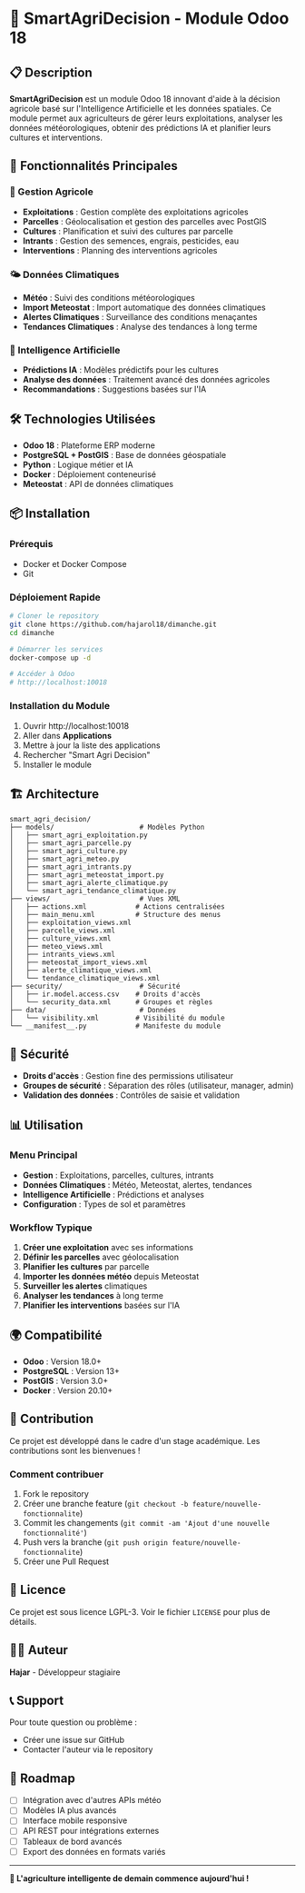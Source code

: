 # 🌾 SmartAgriDecision - Module Odoo 18

## 📋 Description

**SmartAgriDecision** est un module Odoo 18 innovant d'aide à la décision agricole basé sur l'Intelligence Artificielle et les données spatiales. Ce module permet aux agriculteurs de gérer leurs exploitations, analyser les données météorologiques, obtenir des prédictions IA et planifier leurs cultures et interventions.

## 🚀 Fonctionnalités Principales

### 🌱 Gestion Agricole
- **Exploitations** : Gestion complète des exploitations agricoles
- **Parcelles** : Géolocalisation et gestion des parcelles avec PostGIS
- **Cultures** : Planification et suivi des cultures par parcelle
- **Intrants** : Gestion des semences, engrais, pesticides, eau
- **Interventions** : Planning des interventions agricoles

### 🌤️ Données Climatiques
- **Météo** : Suivi des conditions météorologiques
- **Import Meteostat** : Import automatique des données climatiques
- **Alertes Climatiques** : Surveillance des conditions menaçantes
- **Tendances Climatiques** : Analyse des tendances à long terme

### 🤖 Intelligence Artificielle
- **Prédictions IA** : Modèles prédictifs pour les cultures
- **Analyse des données** : Traitement avancé des données agricoles
- **Recommandations** : Suggestions basées sur l'IA

## 🛠️ Technologies Utilisées

- **Odoo 18** : Plateforme ERP moderne
- **PostgreSQL + PostGIS** : Base de données géospatiale
- **Python** : Logique métier et IA
- **Docker** : Déploiement conteneurisé
- **Meteostat** : API de données climatiques

## 📦 Installation

### Prérequis
- Docker et Docker Compose
- Git

### Déploiement Rapide
```bash
# Cloner le repository
git clone https://github.com/hajarol18/dimanche.git
cd dimanche

# Démarrer les services
docker-compose up -d

# Accéder à Odoo
# http://localhost:10018
```

### Installation du Module
1. Ouvrir http://localhost:10018
2. Aller dans **Applications**
3. Mettre à jour la liste des applications
4. Rechercher "Smart Agri Decision"
5. Installer le module

## 🏗️ Architecture

```
smart_agri_decision/
├── models/                     # Modèles Python
│   ├── smart_agri_exploitation.py
│   ├── smart_agri_parcelle.py
│   ├── smart_agri_culture.py
│   ├── smart_agri_meteo.py
│   ├── smart_agri_intrants.py
│   ├── smart_agri_meteostat_import.py
│   ├── smart_agri_alerte_climatique.py
│   └── smart_agri_tendance_climatique.py
├── views/                      # Vues XML
│   ├── actions.xml            # Actions centralisées
│   ├── main_menu.xml          # Structure des menus
│   ├── exploitation_views.xml
│   ├── parcelle_views.xml
│   ├── culture_views.xml
│   ├── meteo_views.xml
│   ├── intrants_views.xml
│   ├── meteostat_import_views.xml
│   ├── alerte_climatique_views.xml
│   └── tendance_climatique_views.xml
├── security/                   # Sécurité
│   ├── ir.model.access.csv    # Droits d'accès
│   └── security_data.xml      # Groupes et règles
├── data/                       # Données
│   └── visibility.xml         # Visibilité du module
└── __manifest__.py            # Manifeste du module
```

## 🔐 Sécurité

- **Droits d'accès** : Gestion fine des permissions utilisateur
- **Groupes de sécurité** : Séparation des rôles (utilisateur, manager, admin)
- **Validation des données** : Contrôles de saisie et validation

## 📊 Utilisation

### Menu Principal
- **Gestion** : Exploitations, parcelles, cultures, intrants
- **Données Climatiques** : Météo, Meteostat, alertes, tendances
- **Intelligence Artificielle** : Prédictions et analyses
- **Configuration** : Types de sol et paramètres

### Workflow Typique
1. **Créer une exploitation** avec ses informations
2. **Définir les parcelles** avec géolocalisation
3. **Planifier les cultures** par parcelle
4. **Importer les données météo** depuis Meteostat
5. **Surveiller les alertes** climatiques
6. **Analyser les tendances** à long terme
7. **Planifier les interventions** basées sur l'IA

## 🌍 Compatibilité

- **Odoo** : Version 18.0+
- **PostgreSQL** : Version 13+
- **PostGIS** : Version 3.0+
- **Docker** : Version 20.10+

## 🤝 Contribution

Ce projet est développé dans le cadre d'un stage académique. Les contributions sont les bienvenues !

### Comment contribuer
1. Fork le repository
2. Créer une branche feature (`git checkout -b feature/nouvelle-fonctionnalite`)
3. Commit les changements (`git commit -am 'Ajout d'une nouvelle fonctionnalité'`)
4. Push vers la branche (`git push origin feature/nouvelle-fonctionnalite`)
5. Créer une Pull Request

## 📝 Licence

Ce projet est sous licence LGPL-3. Voir le fichier `LICENSE` pour plus de détails.

## 👨‍💻 Auteur

**Hajar** - Développeur stagiaire

## 📞 Support

Pour toute question ou problème :
- Créer une issue sur GitHub
- Contacter l'auteur via le repository

## 🎯 Roadmap

- [ ] Intégration avec d'autres APIs météo
- [ ] Modèles IA plus avancés
- [ ] Interface mobile responsive
- [ ] API REST pour intégrations externes
- [ ] Tableaux de bord avancés
- [ ] Export des données en formats variés

---

**🌱 L'agriculture intelligente de demain commence aujourd'hui !**
